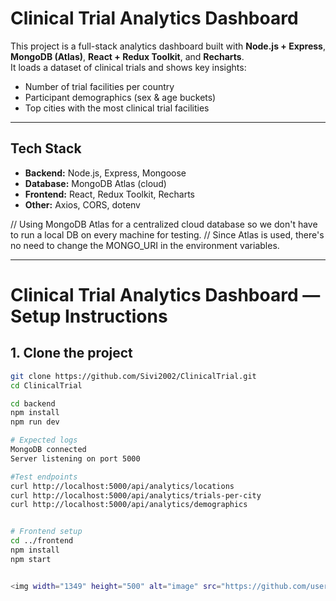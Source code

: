 # Clinical Trial Analytics Dashboard

This project is a full-stack analytics dashboard built with **Node.js + Express**, **MongoDB (Atlas)**, **React + Redux Toolkit**, and **Recharts**.  
It loads a dataset of clinical trials and shows key insights:

-  Number of trial facilities per country  
-  Participant demographics (sex & age buckets)  
-  Top cities with the most clinical trial facilities  

---

## Tech Stack
- **Backend:** Node.js, Express, Mongoose  
- **Database:** MongoDB Atlas (cloud)  
- **Frontend:** React, Redux Toolkit, Recharts  
- **Other:** Axios, CORS, dotenv

// Using MongoDB Atlas for a centralized cloud database so we don't have to run a local DB on every machine for testing.
// Since Atlas is used, there's no need to change the MONGO_URI in the environment variables.

---

# Clinical Trial Analytics Dashboard — Setup Instructions

## 1. Clone the project
```bash
git clone https://github.com/Sivi2002/ClinicalTrial.git
cd ClinicalTrial

cd backend
npm install
npm run dev

# Expected logs
MongoDB connected
Server listening on port 5000

#Test endpoints
curl http://localhost:5000/api/analytics/locations
curl http://localhost:5000/api/analytics/trials-per-city
curl http://localhost:5000/api/analytics/demographics


# Frontend setup
cd ../frontend
npm install
npm start


<img width="1349" height="500" alt="image" src="https://github.com/user-attachments/assets/ef0ea9a2-ebea-4165-bab5-da2c7c5d57e1" />
